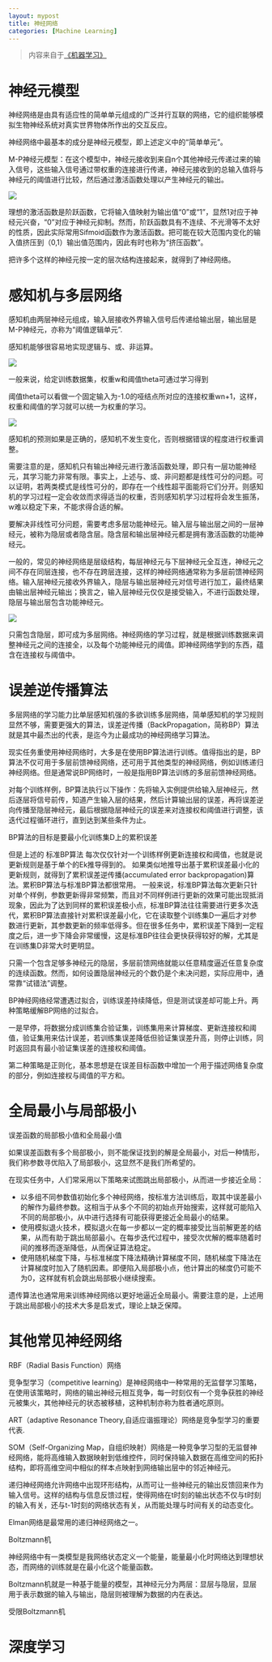 ```yaml
---
layout: mypost
title: 神经网络
categories: [Machine Learning]
---
```


> 内容来自于[《机器学习》](https://book.douban.com/subject/26708119/)

# 神经元模型

神经网络是由具有适应性的简单单元组成的广泛并行互联的网络，它的组织能够模拟生物神经系统对真实世界物体所作出的交互反应。

神经网络中最基本的成分是神经元模型，即上述定义中的“简单单元”。

M-P神经元模型：在这个模型中，神经元接收到来自n个其他神经元传递过来的输入信号，这些输入信号通过带权重的连接进行传递，神经元接收到的总输入值将与神经元的阈值进行比较，然后通过激活函数处理以产生神经元的输出。

![](1.png)

理想的激活函数是阶跃函数，它将输入值映射为输出值“0”或“1”，显然1对应于神经元兴奋，“0”对应于神经元抑制。然而，阶跃函数具有不连续、不光滑等不太好的性质，因此实际常用Sifmoid函数作为激活函数。把可能在较大范围内变化的输入值挤压到（0,1）输出值范围内，因此有时也称为“挤压函数”。

把许多个这样的神经元按一定的层次结构连接起来，就得到了神经网络。

# 感知机与多层网络

感知机由两层神经元组成，输入层接收外界输入信号后传递给输出层，输出层是M-P神经元，亦称为“阈值逻辑单元”.

感知机能够很容易地实现逻辑与、或、非运算。

![](2.png)

一般来说，给定训练数据集，权重w和阈值theta可通过学习得到

阈值theta可以看做一个固定输入为-1.0的哑结点所对应的连接权重wn+1，这样，权重和阈值的学习就可以统一为权重的学习。

![](3.png)

感知机的预测如果是正确的，感知机不发生变化，否则根据错误的程度进行权重调整。

需要注意的是，感知机只有输出神经元进行激活函数处理，即只有一层功能神经元，其学习能力非常有限。事实上，上述与、或、非问题都是线性可分的问题。可以证明，若两类模式是线性可分的，即存在一个线性超平面能将它们分开。则感知机的学习过程一定会收敛而求得适当的权重，否则感知机学习过程将会发生振荡，w难以稳定下来，不能求得合适的解。

要解决非线性可分问题，需要考虑多层功能神经元。输入层与输出层之间的一层神经元，被称为隐层或者隐含层。隐含层和输出层神经元都是拥有激活函数的功能神经元。

一般的，常见的神经网络是层级结构，每层神经元与下层神经元全互连，神经元之间不存在同层连接，也不存在跨层连接，这样的神经网络通常称为多层前馈神经网络。输入层神经元接收外界输入，隐层与输出层神经元对信号进行加工，最终结果由输出层神经元输出；换言之，输入层神经元仅仅是接受输入，不进行函数处理，隐层与输出层包含功能神经元。

![](4.png)

只需包含隐层，即可成为多层网络。神经网络的学习过程，就是根据训练数据来调整神经元之间的连接全，以及每个功能神经元的阈值。即神经网络学到的东西，蕴含在连接权与阈值中。

# 误差逆传播算法

多层网络的学习能力比单层感知机强的多欲训练多层网络，简单感知机的学习规则显然不够，需要更强大的算法，误差逆传播（BackPropagation，简称BP）算法就是其中最杰出的代表，是迄今为止最成功的神经网络学习算法。

现实任务重使用神经网络时，大多是在使用BP算法进行训练。值得指出的是，BP算法不仅可用于多层前馈神经网络，还可用于其他类型的神经网络，例如训练递归神经网络。但是通常说BP网络时，一般是指用BP算法训练的多层前馈神经网络。

对每个训练样例，BP算法执行以下操作：先将输入实例提供给输入层神经元，然后逐层将信号前传，知道产生输入层的结果，然后计算输出层的误差，再将误差逆向传播至隐层神经元，最后根据隐层神经元的误差来对连接权和阈值进行调整，该迭代过程循环进行，直到达到某些条件为止。

BP算法的目标是要最小化训练集D上的累积误差

但是上述的 标准BP算法 每次仅仅针对一个训练样例更新连接权和阈值，也就是说更新规则是基于单个的Ek推导得到的。
如果类似地推导出基于累积误差最小化的更新规则，就得到了累积误差逆传播(accumulated error backpropagation)算法。累积BP算法与标准BP算法都很常用。
一般来说，标准BP算法每次更新只针对单个样例，参数更新得非常频繁，而且对不同样例进行更新的效果可能出现抵消现象，因此为了达到同样的累积误差极小点，标准BP算法往往需要进行更多次迭代，累积BP算法直接针对累积误差最小化，它在读取整个训练集D一遍后才对参数进行更新，其参数更新的频率低得多。但在很多任务中，累积误差下降到一定程度之后，进一步下降会非常缓慢，这是标准BP往往会更快获得较好的解，尤其是在训练集D非常大时更明显。

只需一个包含足够多神经元的隐层，多层前馈网络就能以任意精度逼近任意复杂度的连续函数。然而，如何设置隐层神经元的个数仍是个未决问题，实际应用中，通常靠“试错法”调整。

BP神经网络经常遭遇过拟合，训练误差持续降低，但是测试误差却可能上升。两种策略缓解BP网络的过拟合。

一是早停，将数据分成训练集合验证集，训练集用来计算梯度、更新连接权和阈值，验证集用来估计误差，若训练集误差降低但验证集误差升高，则停止训练，同时返回具有最小验证集误差的连接权和阈值。

第二种策略是正则化，基本思想是在误差目标函数中增加一个用于描述网络复杂度的部分，例如连接权与阈值的平方和。

# 全局最小与局部极小

误差函数的局部极小值和全局最小值

如果误差函数有多个局部极小，则不能保证找到的解是全局最小，对后一种情形，我们称参数寻优陷入了局部极小，这显然不是我们所希望的。

在现实任务中，人们常采用以下策略来试图跳出局部极小，从而进一步接近全局：

+ 以多组不同参数值初始化多个神经网络，按标准方法训练后，取其中误差最小的解作为最终参数。这相当于从多个不同的初始点开始搜索，这样就可能陷入不同的局部极小，从中进行选择有可能获得更接近全局最小的结果。
+ 使用模拟退火技术，模拟退火在每一步都以一定的概率接受比当前解更差的结果，从而有助于跳出局部最小。在每步迭代过程中，接受次优解的概率随着时间的推移而逐渐降低，从而保证算法稳定。
+ 使用随机梯度下降，与标准梯度下降法精确计算梯度不同，随机梯度下降法在计算梯度时加入了随机因素。即便陷入局部极小点，他计算出的梯度仍可能不为0，这样就有机会跳出局部极小继续搜索。

遗传算法也通常用来训练神经网络以更好地逼近全局最小。需要注意的是，上述用于跳出局部极小的技术大多是启发式，理论上缺乏保障。

# 其他常见神经网络

RBF（Radial Basis Function）网络

竞争型学习（competitive learning）是神经网络中一种常用的无监督学习策略，在使用该策略时，网络的输出神经元相互竞争，每一时刻仅有一个竞争获胜的神经元被集火，其他神经元的状态被移植，这种机制亦称为胜者通吃原则。

ART（adaptive Resonance Theory,自适应谐振理论）网络是竞争型学习的重要代表.

SOM（Self-Organizing Map，自组织映射）网络是一种竞争学习型的无监督神经网络，能将高维输入数据映射到低维控件，同时保持输入数据在高维空间的拓扑结构，即将高维空间中相似的样本点映射到网络输出层中的邻近神经元。

递归神经网络允许网络中出现环形结构，从而可让一些神经元的输出反馈回来作为输入信号。这样的结构与信息反馈过程，使得网络在t时刻的输出状态不仅与t时刻的输入有关，还与t-1时刻的网络状态有关，从而能处理与时间有关的动态变化。

Elman网络是最常用的递归神经网络之一。

Boltzmann机

神经网络中有一类模型是我网络状态定义一个能量，能量最小化时网络达到理想状态，而网络的训练就是在最小化这个能量函数。

Boltzmann机就是一种基于能量的模型，其神经元分为两层：显层与隐层，显层用于表示数据的输入与输出，隐层则被理解为数据的内在表达。

受限Boltzmann机

# 深度学习










